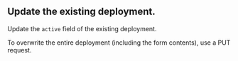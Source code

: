 ## Update the existing deployment.

Update the `active` field of the existing deployment.

To overwrite the entire deployment (including the form contents), use a PUT request.
